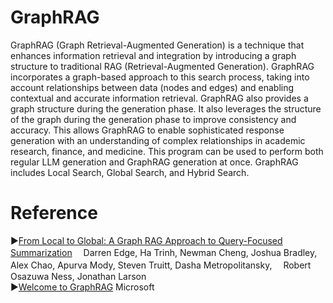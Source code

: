 # GraphRAG
GraphRAG (Graph Retrieval-Augmented Generation) is a technique that enhances information retrieval and integration by introducing a graph structure to traditional RAG (Retrieval-Augmented Generation). GraphRAG incorporates a graph-based approach to this search process, taking into account relationships between data (nodes and edges) and enabling contextual and accurate information retrieval. GraphRAG also provides a graph structure during the generation phase. It also leverages the structure of the graph during the generation phase to improve consistency and accuracy. This allows GraphRAG to enable sophisticated response generation with an understanding of complex relationships in academic research, finance, and medicine. This program can be used to perform both regular LLM generation and GraphRAG generation at once. GraphRAG includes Local Search, Global Search, and Hybrid Search.

# Reference
▶︎[From Local to Global: A Graph RAG Approach to Query-Focused Summarization](https://arxiv.org/abs/2404.16130)
　Darren Edge, Ha Trinh, Newman Cheng, Joshua Bradley, Alex Chao, Apurva Mody, Steven Truitt, Dasha Metropolitansky, 　Robert Osazuwa Ness, Jonathan Larson<br/>
▶︎[Welcome to GraphRAG](https://microsoft.github.io/graphrag/)
 Microsoft
